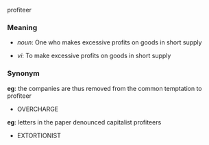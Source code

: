 profiteer
### Meaning
+ _noun_: One who makes excessive profits on goods in short supply

+ _vi_: To make excessive profits on goods in short supply

### Synonym

__eg__: the companies are thus removed from the common temptation to profiteer

+ OVERCHARGE

__eg__: letters in the paper denounced capitalist profiteers

+ EXTORTIONIST


